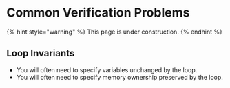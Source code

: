# Common Verification Problems

{% hint style="warning" %}
This page is under construction.
{% endhint %}

## Loop Invariants

* You will often need to specify variables unchanged by the loop.
* You will often need to specify memory ownership preserved by the loop.
